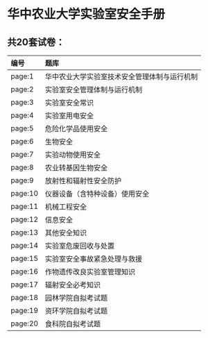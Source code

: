 # 华中农业大学实验室安全手册
## 共20套试卷：
|编号|题库|
|:---|:---|
|page:1|华中农业大学实验室技术安全管理体制与运行机制|
|page:2|实验室安全管理体制与运行机制|
|page:3|实验室安全常识|
|page:4|实验室用电安全| 
|page:5|危险化学品使用安全|  
|page:6|生物安全|
|page:7|实验动物使用安全|  
|page:8|农业转基因生物安全| 
|page:9|放射性和辐射性安全防护| 
|page:10|仪器设备（含特种设备）使用安全|  
|page:11|机械工程安全|
|page:12|信息安全|
|page:13|其他安全知识|
|page:14|实验室危废回收与处置|
|page:15|实验室安全事故紧急处理与救援|
|page:16|作物遗传改良实验室管理知识|
|page:17|辐射安全必考知识|
|page:18|园林学院自拟考试题|
|page:19|资环学院自拟考试题|
|page:20|食科院自拟考试题|
